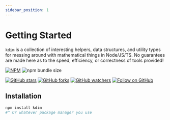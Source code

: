 ```yaml
---
sidebar_position: 1
---
```


# Getting Started

`kdim` is a collection of interesting helpers, data structures, and utility types for messing around with mathematical things in Node/JS/TS. No guarantees are made here as to the speed, efficiency, or correctness of tools provided!

[![NPM](https://img.shields.io/npm/v/kdim.svg?style=flat-square)](https://www.npmjs.com/package/kdim)
![npm bundle size](https://img.shields.io/bundlephobia/minzip/kdim?style=flat-square)

[![GitHub stars](https://img.shields.io/github/stars/rektdeckard/kdim?style=flat-square&label=Star)](https://github.com/rektdeckard/kdim)
[![GitHub forks](https://img.shields.io/github/forks/rektdeckard/kdim?style=flat-square&label=Fork)](https://github.com/rektdeckard/kdim/fork)
[![GitHub watchers](https://img.shields.io/github/watchers/rektdeckard/kdim?style=flat-square&label=Watch)](https://github.com/rektdeckard/kdim)
[![Follow on GitHub](https://img.shields.io/github/followers/rektdeckard?style=flat-square&label=Follow)](https://github.com/rektdeckard)

## Installation

```bash
npm install kdim
#^ Or whatever package manager you use
```
